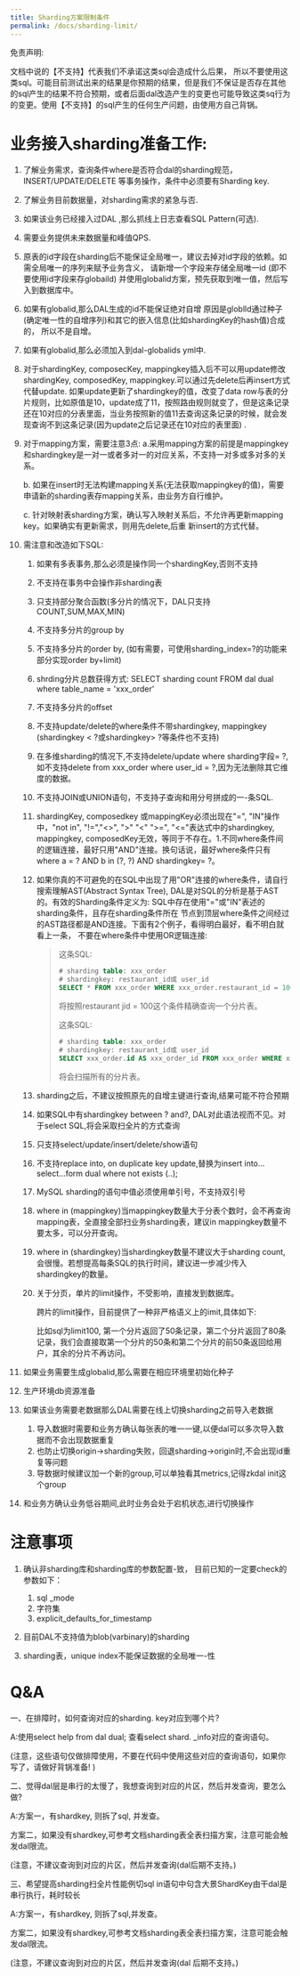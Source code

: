 ```yaml
---
title: Sharding方案限制条件
permalink: /docs/sharding-limit/
---
```


免责声明:

文档中说的【不支持】代表我们不承诺这类sql会造成什么后果， 所以不要使用这类sql。可能目前测试出来的结果是你预期的结果，但是我们不保证是否存在其他的sql产生的结果不符合预期，或者后面dal改造产生的变更也可能导致这类sq行为的变更。使用【不支持】的sql产生的任何生产问题，由使用方自己背锅。

#  业务接入sharding准备工作:

1. 了解业务需求，查询条件where是否符合dal的sharding规范，INSERT/UPDATE/DELETE 等事务操作，条件中必须要有Sharding key.

2. 了解业务目前数据量，对sharding需求的紧急与否.

3. 如果该业务已经接入过DAL ,那么抓线上日志查看SQL Pattern(可选).

4. 需要业务提供未来数据量和峰值QPS.

5. 原表的id字段在sharding后不能保证全局唯一，建议去掉对id字段的依赖。如需全局唯一的序列来赋予业务含义， 请新增一个字段来存储全局唯一id (即不要使用id字段来存globaild) 并使用globalid方案，预先获取到唯一值，然后写入到数据库中。

6. 如果有globalid,那么DAL生成的id不能保证绝对自增
   原因是globlld通过种子(确定唯一性的自增序列)和其它的嵌入信息(比如shardingKey的hash值)合成的， 所以不是自增。

7. 如果有globalid,那么必须加入到dal-globalids yml中.

8. 对于shardingKey, composecKey, mappingkey插入后不可以用update修改shardingKey, composedKey, mappingkey.可以通过先delete后再insert方式代替update.
   如果update更新了shardingkey的值，改变了data row与表的分片规则，比如原值是10，update成了11，按照路由规则就变了，但是这条记录还在10对应的分表里面，当业务按照新的值11去查询这条记录的时候，就会发现查询不到这条记录(因为update之后记录还在10对应的表里面) .

9. 对于mapping方案，需要注意3点:
   a.采用mapping方案的前提是mappingkey和shardingkey是一对一或者多对一的对应关系，不支持一对多或多对多的关系。

   b. 如果在insert时无法构建mapping关系(无法获取mappingkey的值)，需要申请新的sharding表存mapping关系，由业务方自行维护。

   c. 针对映射表sharding方案，确认写入映射关系后，不允许再更新mapping key。如果确实有更新需求，则用先delete,后重 新insert的方式代替。

10. 需注意和改造如下SQL:

    1. 如果有多表事务,那么必须是操作同一个shardingKey,否则不支持

    2. 不支持在事务中会操作非sharding表

    3. 只支持部分聚合函数(多分片的情况下，DAL只支持COUNT,SUM,MAX,MIN)

    4. 不支持多分片的group by

    5. 不支持多分片的order by, (如有需要，可使用sharding_index=?的功能来部分实现order by+limit)

    6. shrding分片总数获得方式: SELECT sharding count FROM dal dual where table_name = 'xxx_order'

    7. 不支持多分片的offset

    8. 不支持update/delete的where条件不带shardingkey, mappingkey (shardingkey < ?或shardingkey> ?等条件也不支持)

    9. 在多维sharding的情况下,不支持delete/update where sharding字段= ?,如不支持delete from xxx_order where user_id = ?,因为无法删除其它维度的数据。

    10. 不支持JOIN或UNION语句，不支持子查询和用分号拼成的一-条SQL.

    11. shardingKey, composedkey 或mappingKey必须出现在"=", "IN"操作中，"not in", "!=","<>", ">" "<" ">=", "<="表达式中的shardingkey, mappingkey, composedKey无效，等同于不存在。1.不同where条件间的逻辑连接，最好只用"AND"连接。换句话说，最好where条件只有where a = ? AND b in (?, ?) AND shardingkey= ?。

    12. 如果你真的不可避免的在SQL中出现了用"OR"连接的where条件，请自行搜索理解AST(Abstract Syntax Tree), DAL是对SQL的分析是基于AST的。有效的Sharding条件定义为: SQL中存在使用"="或"IN"表述的sharding条件，且存在sharding条件所在 节点到顶层where条件之间经过的AST路径都是AND连接。下面有2个例子，看得明白最好，看不明白就看上一条， 不要在where条件中使用OR逻辑连接:

        > 这条SQL:
        >
        > ```sql
        > # sharding table: xxx_order
        > # shardingkey: restaurant_id或 user_id
        > SELECT * FROM xxx_order WHERE xxx_order.restaurant_id = 100 and (user_id = 1500 or abc=123);
        > ```
        >
        > 将按照restaurant jid = 100这个条件精确查询一个分片表。
        >
        > 这条SQL:
        >
        > ```sql
        > # sharding table: xxx_order
        > # shardingkey: restaurant_id或 user_id
        > SELECT xxx_order.id AS xxx_order_id FROM xxx_order WHERE xxx_order.restaurant id IN (2000,3000) or x=y
        > ```
        >
        > 将会扫描所有的分片表。

    13. sharding之后，不建议按照原先的自增主键进行查询,结果可能不符合预期

    14. 如果SQL中有shardingkey between ? and?, DAL对此语法视而不见。对于select SQL,将会采取扫全片的方式查询

    15. 只支持select/update/insert/delete/show语句

    16. 不支持replace into, on duplicate key update,替换为insert into...  select...form dual where not exists (..);

    17.  MySQL sharding的语句中值必须使用单引号，不支持双引号

    18. where in (mappingkey)当mappingkey数量大于分表个数时，会不再查询mapping表，全直接全部扫业务sharding表，建议in mappingkey数量不要太多，可以分开查询。

    19. where in (shardingkey)当shardingkey数量不建议大于sharding count,会很慢。若想提高每条SQL的执行时间，建议进一步减少传入shardingkey的数量。

    20. 关于分页，单片的limit操作，不受影响，直接发到数据库。

        跨片的limit操作，目前提供了一种非严格语义上的imit,具体如下:

        比如sql为limit100, 第一个分片返回了50条记录，第二个分片返回了80条记录，我们会直接取第一个分片的50条和第二个分片的前50条返回给用户，其余的分片不再访问。

11. 如果业务需要生成globalid,那么需要在相应环境里初始化种子

12. 生产环境db资源准备

13. 如果该业务需要老数据那么DAL需要在线上切换sharding之前导入老数据
    1. 导入数据时需要和业务方确认每张表的唯一一键,以便dal可以多次导入数据而不会出现数据重复
    2. 也防止切换origin->sharding失败，回退sharding->origin时,不会出现id重复等问题
    3. 导数据时候建议加一个新的group,可以单独看其metrics,记得zkdal init这个group
14. 和业务方确认业务低谷期间,此时业务会处于宕机状态,进行切换操作

# 注意事项

1. 确认非sharding库和sharding库的参数配置-致， 目前已知的一定要check的参数如下：
   1. sql _mode
   2. 字符集
   3. explicit_defaults_for_timestamp

2. 目前DAL不支持值为blob(varbinary)的sharding

3. sharding表，unique index不能保证数据的全局唯一-性

# Q&A

一、在排障时，如何查询对应的sharding. key对应到哪个片?

A:使用select help from dal dual; 查看select shard. _info对应的查询语句。

(注意，这些语句仅做排障使用，不要在代码中使用这些对应的查询语句，如果你写了，请做好背锅准备! )

二、觉得dal层是串行的太慢了，我想查询到对应的片区，然后并发查询，要怎么做?

A:方案一，有shardkey, 则拆了sql, 并发查。

方案二，如果没有shardkey,可参考文档sharding表全表扫描方案，注意可能会触发dal限流。

(注意，不建议查询到对应的片区，然后并发查询(dal后期不支持。)

三、希望提高sharding扫全片性能例切sql in语句中句含大景ShardKey由干dal是串行执行，耗时较长

A:方案一，有shardkey, 则拆了sql,并发查。

方案二，如果没有shardkey,可参考文档sharding表全表扫描方案，注意可能会触发dal限流。

(注意，不建议查询到对应的片区，然后并发查询(dal 后期不支持。)